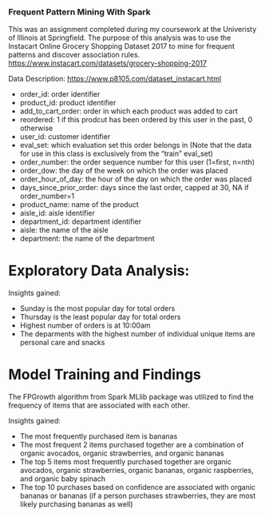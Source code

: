 ### Frequent Pattern Mining With Spark

This was an assignment completed during my coursework at the Univeristy of Illinois at Springfield. The purpose of this analysis was to use the Instacart Online Grocery Shopping Dataset 2017 to mine for frequent patterns and discover association rules. https://www.instacart.com/datasets/grocery-shopping-2017

Data Description: https://www.p8105.com/dataset_instacart.html
- order_id: order identifier
- product_id: product identifier
- add_to_cart_order: order in which each product was added to cart
- reordered: 1 if this prodcut has been ordered by this user in the past, 0 otherwise
- user_id: customer identifier
- eval_set: which evaluation set this order belongs in (Note that the data for use in this class is exclusively from the “train” eval_set)
- order_number: the order sequence number for this user (1=first, n=nth)
- order_dow: the day of the week on which the order was placed
- order_hour_of_day: the hour of the day on which the order was placed
- days_since_prior_order: days since the last order, capped at 30, NA if order_number=1
- product_name: name of the product
- aisle_id: aisle identifier
- department_id: department identifier
- aisle: the name of the aisle
- department: the name of the department

# Exploratory Data Analysis:

Insights gained:
- Sunday is the most popular day for total orders
- Thursday is the least popular day for total orders
- Highest number of orders is at 10:00am
- The deparments with the highest number of individual unique items are personal care and snacks

# Model Training and Findings

The FPGrowth algorithm from Spark MLlib package was utilized to find the frequency of items that are associated with each other. 

Insights gained: 
- The most frequently purchased item is bananas
- The most frequent 2 items purchased together are a combination of organic avocados, organic strawberries, and organic bananas
- The top 5 items most frequently purchased together are organic avocados, organic strawberries, organic bananas, organic raspberries, and organic baby spinach
- The top 10 purchases based on confidence are associated with organic bananas or bananas (if a person purchases strawberries, they are most likely purchasing bananas as well)
